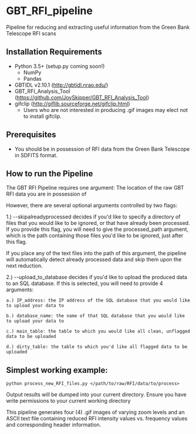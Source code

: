 # GBT_RFI_pipeline
Pipeline for reducing and extracting useful information from the Green Bank Telescope RFI scans 

## Installation Requirements
* Python 3.5+ (setup.py coming soon!)
    * NumPy
    * Pandas
* GBTIDL v2.10.1 (http://gbtidl.nrao.edu/)
* GBT_RFI_Analysis_Tool (https://github.com/JoySkipper/GBT_RFI_Analysis_Tool)
* gifclip (http://giflib.sourceforge.net/gifclip.html)
  * Users who are not interested in producing .gif images may elect not to install gifclip.

## Prerequisites
* You should be in possession of RFI data from the Green Bank Telescope in SDFITS format.

## How to run the Pipeline
The GBT RFI Pipeline requires one argument: The location of the raw GBT RFI data you are in possession of

However, there are several optional arguments controlled by two flags:

1.)  --skipalreadyprocessed decides if you'd like to specify a directory of files that you would like to be ignored, or that have already been processed. If you provide this flag, you will need to give the processed_path argument, which is the path containing those files you'd like to be ignored, just after this flag.

If you place any of the text files into the path of this argument, the pipeline will automatically detect already processed data and skip them upon the next reduction.

2.) --upload_to_database decides if you'd like to upload the produced data to an SQL database. If this is selected, you will need to provide 4 arguments:
    
    a.) IP_address: the IP address of the SQL database that you would like to upload your data to
    
    b.) database_name: the name of that SQL database that you would like to upload your data to
    
    c.) main_table: the table to which you would like all clean, unflagged data to be uploaded
    
    d.) dirty_table: the table to which you'd like all flagged data to be uploaded

## Simplest working example:

```console
python process_new_RFI_files.py </path/to/raw/RFI/data/to/process>
```

Output results will be dumped into your current directory. Ensure you have write permissions to your current working directory

This pipeline generates four (4) .gif images of varying zoom levels and an ASCII text file containing reduced RFI intensity values vs. frequency values and corresponding header information.

